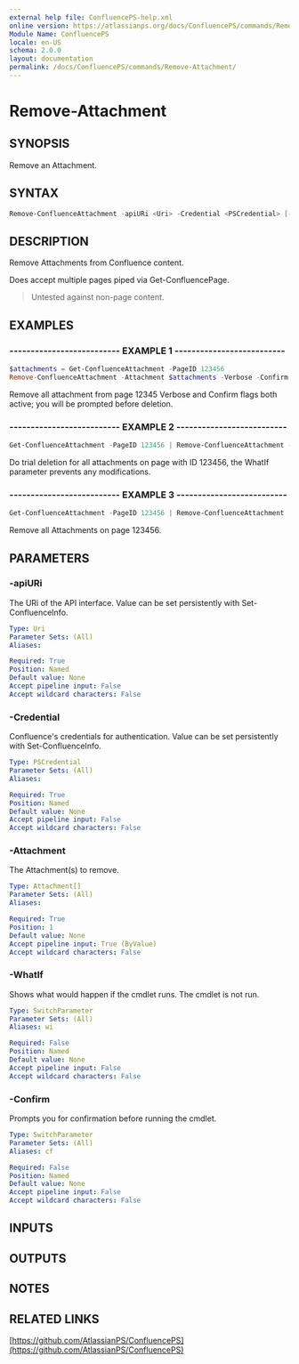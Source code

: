 ```yaml
---
external help file: ConfluencePS-help.xml
online version: https://atlassianps.org/docs/ConfluencePS/commands/Remove-Attachment/
Module Name: ConfluencePS
locale: en-US
schema: 2.0.0
layout: documentation
permalink: /docs/ConfluencePS/commands/Remove-Attachment/
---
```

# Remove-Attachment

## SYNOPSIS

Remove an Attachment.

## SYNTAX

```powershell
Remove-ConfluenceAttachment -apiURi <Uri> -Credential <PSCredential> [-Attachment] <Attachment[]> [-WhatIf] [-Confirm]
```

## DESCRIPTION

Remove Attachments from Confluence content.

Does accept multiple pages piped via Get-ConfluencePage.

> Untested against non-page content.

## EXAMPLES

### -------------------------- EXAMPLE 1 --------------------------

```powershell
$attachments = Get-ConfluenceAttachment -PageID 123456
Remove-ConfluenceAttachment -Attachment $attachments -Verbose -Confirm
```

Remove all attachment from page 12345
Verbose and Confirm flags both active; you will be prompted before deletion.

### -------------------------- EXAMPLE 2 --------------------------

```powershell
Get-ConfluenceAttachment -PageID 123456 | Remove-ConfluenceAttachment -WhatIf
```

Do trial deletion for all attachments on page with ID 123456, the WhatIf parameter prevents any modifications.

### -------------------------- EXAMPLE 3 --------------------------

```powershell
Get-ConfluenceAttachment -PageID 123456 | Remove-ConfluenceAttachment
```

Remove all Attachments on page 123456.

## PARAMETERS

### -apiURi

The URi of the API interface.
Value can be set persistently with Set-ConfluenceInfo.

```yaml
Type: Uri
Parameter Sets: (All)
Aliases:

Required: True
Position: Named
Default value: None
Accept pipeline input: False
Accept wildcard characters: False
```

### -Credential

Confluence's credentials for authentication.
Value can be set persistently with Set-ConfluenceInfo.

```yaml
Type: PSCredential
Parameter Sets: (All)
Aliases:

Required: True
Position: Named
Default value: None
Accept pipeline input: False
Accept wildcard characters: False
```

### -Attachment

The Attachment(s) to remove.

```yaml
Type: Attachment[]
Parameter Sets: (All)
Aliases:

Required: True
Position: 1
Default value: None
Accept pipeline input: True (ByValue)
Accept wildcard characters: False
```

### -WhatIf

Shows what would happen if the cmdlet runs.
The cmdlet is not run.

```yaml
Type: SwitchParameter
Parameter Sets: (All)
Aliases: wi

Required: False
Position: Named
Default value: None
Accept pipeline input: False
Accept wildcard characters: False
```

### -Confirm

Prompts you for confirmation before running the cmdlet.

```yaml
Type: SwitchParameter
Parameter Sets: (All)
Aliases: cf

Required: False
Position: Named
Default value: None
Accept pipeline input: False
Accept wildcard characters: False
```

## INPUTS

## OUTPUTS

## NOTES

## RELATED LINKS

[https://github.com/AtlassianPS/ConfluencePS](https://github.com/AtlassianPS/ConfluencePS)
